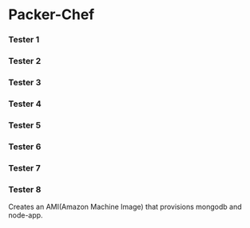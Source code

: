 # Packer-Chef

### Tester 1

### Tester 2

### Tester 3

### Tester 4

### Tester 5

### Tester 6

### Tester 7

### Tester 8
Creates an AMI(Amazon Machine Image) that provisions mongodb and node-app.
